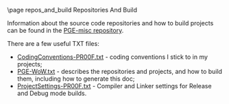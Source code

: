 \page repos_and_build Repositories And Build

Information about the source code repositories and how to build projects can be found in the [PGE-misc repository](https://github.com/proof88/PGE-misc).  

There are a few useful TXT files:
 - [CodingConventions-PR00F.txt](https://github.com/proof88/PGE-misc/blob/master/src/CodingConventions-PR00F.txt) - coding conventions I stick to in my projects;
 - [PGE-WoW.txt](https://github.com/proof88/PGE-misc/blob/master/src/PGE-WoW.txt) - describes the repositories and projects, and how to build them, including how to generate this doc;
 - [ProjectSettings-PR00F.txt](https://github.com/proof88/PGE-misc/blob/master/src/ProjectSettings-PR00F.txt) - Compiler and Linker settings for Release and Debug mode builds.

